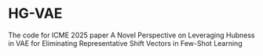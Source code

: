 # HG-VAE
The code for ICME 2025 paper A Novel Perspective on Leveraging Hubness in VAE for Eliminating Representative Shift Vectors in Few-Shot Learning
